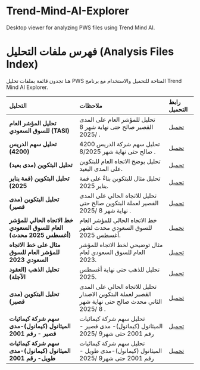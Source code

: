 # Trend-Mind-AI-Explorer
Desktop viewer for analyzing PWS files using Trend Mind AI.

# فهرس ملفات التحليل (Analysis Files Index)

هنا تجدون قائمة بملفات تحليل PWS المتاحة للتحميل والاستخدام مع برنامج Trend Mind AI Explorer.

| التحليل | ملاحظات | رابط التحميل |
| :--- | :--- | :--- |
| **تحليل المؤشر العام للسوق السعودي (TASI)** | تحليل للمؤشر العام على المدى القصير صالح حتى نهاية شهر 8 /2025 . | [تحميل](https://raw.githubusercontent.com/ECTI-DATA/Trend-Mind-AI-Explorer/main/Analyses/TASI_SR_ShortTerm.pws) |
| **تحليل سهم الدريس (4200)** | تحليل سهم شركة الدريس 4200 صالح حتى نهاية شهر 8/2025 . | [تحميل](https://raw.githubusercontent.com/ECTI-DATA/Trend-Mind-AI-Explorer/main/Analyses/AlDrees_ShortTerm_4200.pws) |
| **تحليل البتكوين (مدى بعيد)** | تحليل يوضح الاتجاه العام للبتكوين على المدى البعيد. | [تحميل](https://raw.githubusercontent.com/ECTI-DATA/Trend-Mind-AI-Explorer/main/Analyses/BTC-USDT_Long_Term.pws) |
| **تحليل البتكوين (قمة يناير 2025)** | تحليل مثال للبتكوين بناءً على قمة يناير 2025. | [تحميل](https://raw.githubusercontent.com/ECTI-DATA/Trend-Mind-AI-Explorer/main/Analyses/BTC-USDT_Jan2025_Peak.pws) |
| **تحليل البتكوين (مدى قصير)** | تحليل للاتجاه الحالي على المدى القصير لعملة البتكوين صالح حتى نهاية شهر 8 /2025 . | [تحميل](https://raw.githubusercontent.com/ECTI-DATA/Trend-Mind-AI-Explorer/main/Analyses/BTC-USDT_Long_Term.pws) |
| **خط الاتجاه الحالي للمؤشر العام للسوق السعودي (أغسطس 2025 محدث)** | خط الاتجاه الحالي للمؤشر العام للسوق السعودي محدث لشهر أغسطس 2025. | [تحميل](https://raw.githubusercontent.com/ECTI-DATA/Trend-Mind-AI-Explorer/main/Analyses/TASI_current_trend_line.pws) |
| **مثال على خط الاتجاه للمؤشر العام للسوق السعودي 2023** | مثال توضيحي لخط الاتجاه للمؤشر العام للسوق السعودي لعام 2023. | [تحميل](https://raw.githubusercontent.com/ECTI-DATA/Trend-Mind-AI-Explorer/main/Analyses/TASI_trend_line_sample.pws) |
| **تحليل الذهب (العقود الآجلة)** | تحليل للذهب حتى نهاية أغسطس 2025. | [تحميل](https://raw.githubusercontent.com/ECTI-DATA/Trend-Mind-AI-Explorer/main/Analyses/Gold_future.pws) |
| **تحليل البتكوين (مدى قصير)** | تحليل للاتجاه الحالي على المدى القصير لعملة البتكوين الاصدار الثاني محدث  صالح حتى نهاية شهر 8 /2025 . | [تحميل](https://raw.githubusercontent.com/ECTI-DATA/Trend-Mind-AI-Explorer/main/Analyses/BTC-USDT_Short_term_updated-AUG2025.pws) |
| **سهم شركة كيمائيات الميثانول (كيمانول)-مدى قصير - رقم 2001** |  تحليل سهم شركة كيمائيات الميثانول (كيمانول)- مدى قصير - رقم 2001 حتى شهر9 /2025 | [تحميل](https://raw.githubusercontent.com/ECTI-DATA/2001.SR_Short_Trerm.pws) |
| **سهم شركة كيمائيات الميثانول (كيمانول)-مدى طويل- رقم 2001** |  تحليل سهم شركة كيمائيات الميثانول (كيمانول)-مدى طويل - رقم 2001 حتى شهر9 /2025 | [تحميل](https://raw.githubusercontent.com/ECTI-DATA/2001.SR_Long_term.pws) |